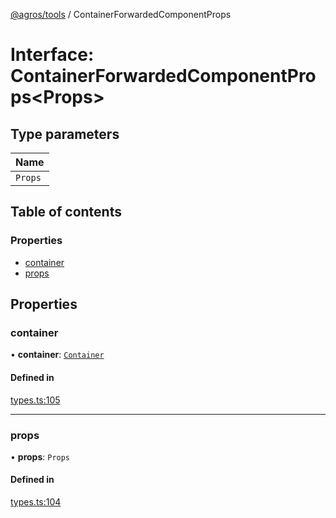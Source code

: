 [@agros/tools](../index.md) / ContainerForwardedComponentProps

# Interface: ContainerForwardedComponentProps<Props\>

## Type parameters

| Name |
| :------ |
| `Props` |

## Table of contents

### Properties

- [container](ContainerForwardedComponentProps.md#container)
- [props](ContainerForwardedComponentProps.md#props)

## Properties

### <a id="container" name="container"></a> container

• **container**: [`Container`](Container.md)

#### Defined in

[types.ts:105](https://github.com/agrosjs/agros/blob/4a028b2/packages/agros-tools/src/types.ts#L105)

___

### <a id="props" name="props"></a> props

• **props**: `Props`

#### Defined in

[types.ts:104](https://github.com/agrosjs/agros/blob/4a028b2/packages/agros-tools/src/types.ts#L104)
